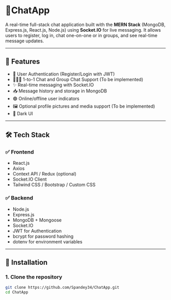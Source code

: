 # 💬ChatApp

A real-time full-stack chat application built with the **MERN Stack** (MongoDB, Express.js, React.js, Node.js) using **Socket.IO** for live messaging. It allows users to register, log in, chat one-on-one or in groups, and see real-time message updates.

---

## 📌 Features

- 🔐 User Authentication (Register/Login with JWT)
- 🧑‍🤝‍🧑 1-to-1 Chat and Group Chat Support (To be implemented)
- ✨ Real-time messaging with Socket.IO
- 📥 Message history and storage in MongoDB 
- 🟢 Online/offline user indicators 
- 🖼️ Optional profile pictures and media support (To be implemented)
- 🌙 Dark UI
---

## 🛠️ Tech Stack

### ✅ Frontend
- React.js
- Axios
- Context API / Redux (optional)
- Socket.IO Client
- Tailwind CSS / Bootstrap / Custom CSS

### ✅ Backend
- Node.js
- Express.js
- MongoDB + Mongoose
- Socket.IO
- JWT for Authentication
- bcrypt for password hashing
- dotenv for environment variables

---

## 🔧 Installation

### 1. Clone the repository

```bash
git clone https://github.com/Spandey34/ChatApp.git
cd ChatApp
